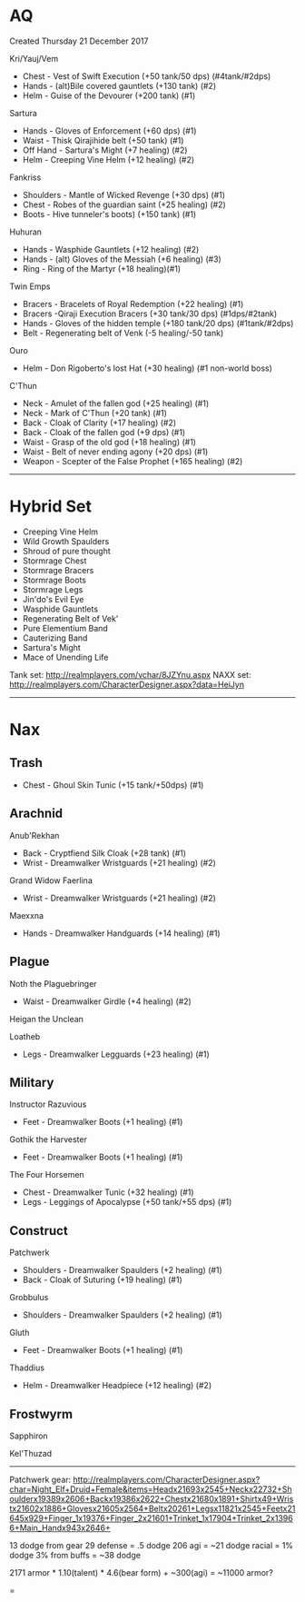 AQ
==
Created Thursday 21 December 2017

Kri/Yauj/Vem
* Chest - Vest of Swift Execution (+50 tank/50 dps) (#4tank/#2dps)
* Hands - (alt)Bile covered gauntlets (+130 tank) (#2)
* Helm - Guise of the Devourer (+200 tank) (#1)

Sartura
* Hands - Gloves of Enforcement (+60 dps) (#1)
* Waist - Thisk Qirajihide belt (+50 tank) (#1)
* Off Hand - Sartura's Might (+7 healing) (#2)
* Helm - Creeping Vine Helm (+12 healing) (#2)

Fankriss
* Shoulders - Mantle of Wicked Revenge (+30 dps) (#1)
* Chest - Robes of the guardian saint (+25 healing) (#2)
* Boots - Hive tunneler's boots) (+150 tank) (#1)

Huhuran
* Hands - Wasphide Gauntlets (+12 healing) (#2)
* Hands - (alt) Gloves of the Messiah (+6 healing) (#3)
* Ring - Ring of the Martyr (+18 healing)(#1)

Twin Emps
* Bracers - Bracelets of Royal Redemption (+22 healing) (#1)
* Bracers -Qiraji Execution Bracers (+30 tank/30 dps) (#1dps/#2tank)
* Hands - Gloves of the hidden temple (+180 tank/20 dps) (#1tank/#2dps)
* Belt - Regenerating belt of Venk (-5 healing/-50 tank) 

Ouro
* Helm - Don Rigoberto's lost Hat (+30 healing) (#1 non-world boss)

C'Thun
* Neck - Amulet of the fallen god (+25 healing) (#1)
* Neck - Mark of C'Thun (+20 tank) (#1)
* Back - Cloak of Clarity (+17 healing) (#2)
* Back - Cloak of the fallen god (+9 dps) (#1)
* Waist - Grasp of the old god (+18 healing) (#1)
* Waist - Belt of never ending agony (+20 dps) (#1)
* Weapon - Scepter of the False Prophet (+165 healing) (#2)




----
Hybrid Set
==
* Creeping Vine Helm
* Wild Growth Spaulders
* Shroud of pure thought
* Stormrage Chest
* Stormrage Bracers
* Stormrage Boots
* Stormrage Legs
* Jin'do's Evil Eye
* Wasphide Gauntlets
* Regenerating Belt of Vek'
* Pure Elementium Band
* Cauterizing Band
* Sartura's Might
* Mace of Unending Life

Tank set: http://realmplayers.com/vchar/8JZYnu.aspx
NAXX set: http://realmplayers.com/CharacterDesigner.aspx?data=HeiJyn

---

Nax
==

Trash
---
* Chest - Ghoul Skin Tunic (+15 tank/+50dps) (#1)

Arachnid
---
Anub'Rekhan
* Back - Cryptfiend Silk Cloak (+28 tank) (#1)
* Wrist - Dreamwalker Wristguards (+21 healing) (#2)

Grand Widow Faerlina
* Wrist - Dreamwalker Wristguards (+21 healing) (#2)

Maexxna
* Hands - Dreamwalker Handguards (+14 healing) (#1)

Plague
---
Noth the Plaguebringer
* Waist - Dreamwalker Girdle (+4 healing) (#2)

Heigan the Unclean

Loatheb
* Legs - Dreamwalker Legguards (+23 healing) (#1)

Military
---
Instructor Razuvious
* Feet - Dreamwalker Boots (+1 healing) (#1)

Gothik the Harvester
* Feet - Dreamwalker Boots (+1 healing) (#1)

The Four Horsemen
* Chest - Dreamwalker Tunic (+32 healing) (#1)
* Legs - Leggings of Apocalypse (+50 tank/+55 dps) (#1)


Construct
---
Patchwerk
* Shoulders - Dreamwalker Spaulders (+2 healing) (#1)
* Back - Cloak of Suturing (+19 healing) (#1)

Grobbulus
* Shoulders - Dreamwalker Spaulders (+2 healing) (#1)

Gluth
* Feet - Dreamwalker Boots (+1 healing) (#1)

Thaddius
* Helm - Dreamwalker Headpiece (+12 healing) (#2)

Frostwyrm
---
Sapphiron

Kel'Thuzad




-----
Patchwerk gear:
http://realmplayers.com/CharacterDesigner.aspx?char=Night_Elf+Druid+Female&items=Headx21693x2545+Neckx22732+Shoulderx19389x2606+Backx19386x2622+Chestx21680x1891+Shirtx49+Wristx21602x1886+Glovesx21605x2564+Beltx20261+Legsx11821x2545+Feetx21645x929+Finger_1x19376+Finger_2x21601+Trinket_1x17904+Trinket_2x13966+Main_Handx943x2646+

13 dodge from gear
29 defense = .5 dodge
206 agi = ~21 dodge
racial = 1% dodge
3% from buffs
= ~38 dodge 

2171 armor * 1.10(talent) * 4.6(bear form) + ~300(agi) = ~11000 armor?

= 

